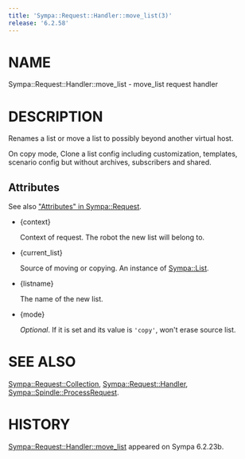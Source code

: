 ```yaml
---
title: 'Sympa::Request::Handler::move_list(3)'
release: '6.2.58'
---
```


# NAME

Sympa::Request::Handler::move\_list - move\_list request handler

# DESCRIPTION

Renames a list or move a list to possibly beyond another virtual host.

On copy mode, Clone a list config including customization, templates,
scenario config but without archives, subscribers and shared.

## Attributes

See also ["Attributes" in Sympa::Request](./Sympa-Request.3.md#attributes).

- {context}

    Context of request.  The robot the new list will belong to.

- {current\_list}

    Source of moving or copying.  An instance of [Sympa::List](./Sympa-List.3.md).

- {listname}

    The name of the new list.

- {mode}

    _Optional_.
    If it is set and its value is `'copy'`,
    won't erase source list.

# SEE ALSO

[Sympa::Request::Collection](./Sympa-Request-Collection.3.md),
[Sympa::Request::Handler](./Sympa-Request-Handler.3.md),
[Sympa::Spindle::ProcessRequest](./Sympa-Spindle-ProcessRequest.3.md).

# HISTORY

[Sympa::Request::Handler::move\_list](./Sympa-Request-Handler-move_list.3.md) appeared on Sympa 6.2.23b.
